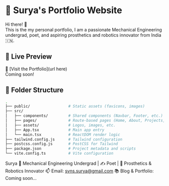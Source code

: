 
# 🧠 Surya's Portfolio Website

Hi there! 👋  
This is the my personal portfolio, I am a passionate Mechanical Engineering undergrad, poet, and aspiring prosthetics and robotics innovator from India 🇮🇳.  


## 🚀 Live Preview

🔗 [Visit the Portfolio](url here)  
Coming soon!


## 📁 Folder Structure

```bash
.
├── public/                 # Static assets (favicons, images)
├── src/
│   ├── components/         # Shared components (Navbar, Footer, etc.)
│   ├── pages/              # Route-based pages (Home, About, Projects, Poetry, Contact)
│   ├── assets/             # Logos, images, etc.
│   ├── App.tsx             # Main app entry
│   └── main.tsx            # ReactDOM render logic
├── tailwind.config.js      # Tailwind configuration
├── postcss.config.js       # PostCSS for Tailwind
├── package.json            # Project metadata and scripts
└── vite.config.ts          # Vite configuration

```

Surya
🔬 Mechanical Engineering Undergrad | ✍️ Poet | 🦿 Prosthetics & Robotics Innovator
📫 Email: svns.surya@gmail.com
📚 Blog & Portfolio: Coming soon...

